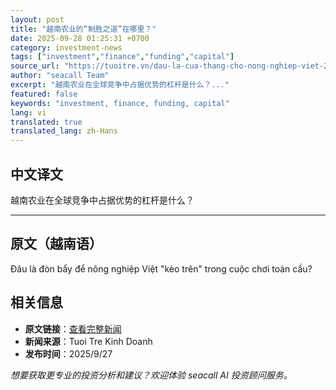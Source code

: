 ```yaml
---
layout: post
title: "越南农业的“制胜之道”在哪里？"
date: 2025-09-28 01:25:31 +0700
category: investment-news
tags: ["investment","finance","funding","capital"]
source_url: "https://tuoitre.vn/dau-la-cua-thang-cho-nong-nghiep-viet-20250927184745746.htm"
author: "seacall Team"
excerpt: "越南农业在全球竞争中占据优势的杠杆是什么？..."
featured: false
keywords: "investment, finance, funding, capital"
lang: vi
translated: true
translated_lang: zh-Hans
---
```


## 中文译文

越南农业在全球竞争中占据优势的杠杆是什么？

---

## 原文（越南语）

Đâu là đòn bẩy để nông nghiệp Việt "kèo trên" trong cuộc chơi toàn cầu?

## 相关信息

- **原文链接**：[查看完整新闻](https://tuoitre.vn/dau-la-cua-thang-cho-nong-nghiep-viet-20250927184745746.htm)
- **新闻来源**：Tuoi Tre Kinh Doanh
- **发布时间**：2025/9/27

*想要获取更专业的投资分析和建议？欢迎体验 seacall AI 投资顾问服务。*